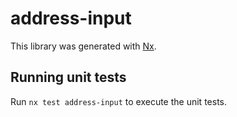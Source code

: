 # address-input

This library was generated with [Nx](https://nx.dev).

## Running unit tests

Run `nx test address-input` to execute the unit tests.
